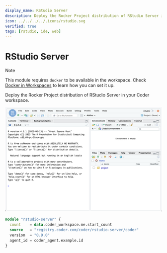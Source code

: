 ```yaml
---
display_name: RStudio Server
description: Deploy the Rocker Project distribution of RStudio Server in your Coder workspace.
icon: ../../../../.icons/rstudio.svg
verified: true
tags: [rstudio, ide, web]
---
```


# RStudio Server

> [!NOTE]
> This module requires `docker` to be available in the workspace. Check [Docker in Workspaces](https://coder.com/docs/admin/templates/extending-templates/docker-in-workspaces) to learn how you can set it up.

Deploy the Rocker Project distribution of RStudio Server in your Coder workspace.

![RStudio Server](../../.images/rstudio-server.png)

```tf
module "rstudio-server" {
  count    = data.coder_workspace.me.start_count
  source   = "registry.coder.com/coder/rstudio-server/coder"
  version  = "0.9.0"
  agent_id = coder_agent.example.id
}
```
